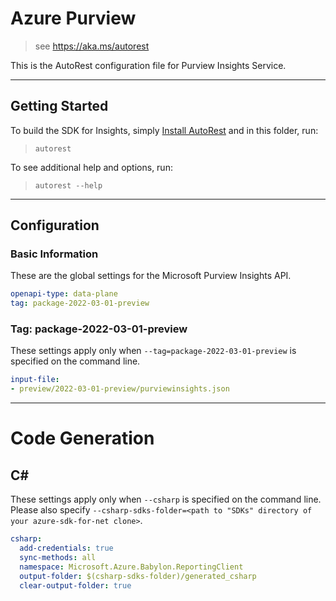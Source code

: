 # Azure Purview
    
> see https://aka.ms/autorest

This is the AutoRest configuration file for Purview Insights Service.



---
## Getting Started 
To build the SDK for Insights, simply [Install AutoRest](https://aka.ms/autorest/install) and in this folder, run:

> `autorest`

To see additional help and options, run:

> `autorest --help`
---

## Configuration



### Basic Information 
These are the global settings for the Microsoft Purview Insights API.

``` yaml
openapi-type: data-plane
tag: package-2022-03-01-preview
```


### Tag: package-2022-03-01-preview

These settings apply only when `--tag=package-2022-03-01-preview` is specified on the command line.

``` yaml $(tag) == 'package-2022-03-01-preview'
input-file:
- preview/2022-03-01-preview/purviewinsights.json
```

---
# Code Generation

## C# 

These settings apply only when `--csharp` is specified on the command line.
Please also specify `--csharp-sdks-folder=<path to "SDKs" directory of your azure-sdk-for-net clone>`.

``` yaml $(csharp)
csharp:
  add-credentials: true
  sync-methods: all
  namespace: Microsoft.Azure.Babylon.ReportingClient
  output-folder: $(csharp-sdks-folder)/generated_csharp
  clear-output-folder: true
```
